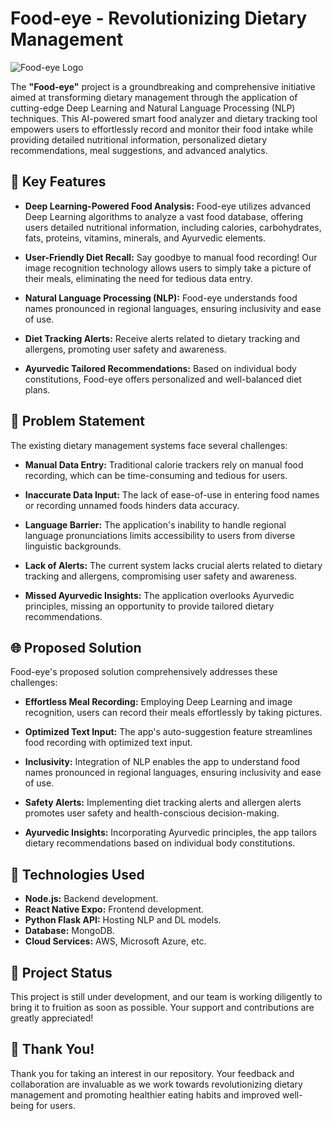 # Food-eye - Revolutionizing Dietary Management

![Food-eye Logo](https://drive.google.com/uc?export=view&id=1hvJj1UAiZKAI2iPhKo6tQp-jabylUi0R)


The **"Food-eye"** project is a groundbreaking and comprehensive initiative aimed at transforming dietary management through the application of cutting-edge Deep Learning and Natural Language Processing (NLP) techniques. This AI-powered smart food analyzer and dietary tracking tool empowers users to effortlessly record and monitor their food intake while providing detailed nutritional information, personalized dietary recommendations, meal suggestions, and advanced analytics.

## 🌟 Key Features

- **Deep Learning-Powered Food Analysis:** Food-eye utilizes advanced Deep Learning algorithms to analyze a vast food database, offering users detailed nutritional information, including calories, carbohydrates, fats, proteins, vitamins, minerals, and Ayurvedic elements.

- **User-Friendly Diet Recall:** Say goodbye to manual food recording! Our image recognition technology allows users to simply take a picture of their meals, eliminating the need for tedious data entry.

- **Natural Language Processing (NLP):** Food-eye understands food names pronounced in regional languages, ensuring inclusivity and ease of use.

- **Diet Tracking Alerts:** Receive alerts related to dietary tracking and allergens, promoting user safety and awareness.

- **Ayurvedic Tailored Recommendations:** Based on individual body constitutions, Food-eye offers personalized and well-balanced diet plans.

## 🚀 Problem Statement

The existing dietary management systems face several challenges:

- **Manual Data Entry:** Traditional calorie trackers rely on manual food recording, which can be time-consuming and tedious for users.

- **Inaccurate Data Input:** The lack of ease-of-use in entering food names or recording unnamed foods hinders data accuracy.

- **Language Barrier:** The application's inability to handle regional language pronunciations limits accessibility to users from diverse linguistic backgrounds.

- **Lack of Alerts:** The current system lacks crucial alerts related to dietary tracking and allergens, compromising user safety and awareness.

- **Missed Ayurvedic Insights:** The application overlooks Ayurvedic principles, missing an opportunity to provide tailored dietary recommendations.

## 🌐 Proposed Solution

Food-eye's proposed solution comprehensively addresses these challenges:

- **Effortless Meal Recording:** Employing Deep Learning and image recognition, users can record their meals effortlessly by taking pictures.

- **Optimized Text Input:** The app's auto-suggestion feature streamlines food recording with optimized text input.

- **Inclusivity:** Integration of NLP enables the app to understand food names pronounced in regional languages, ensuring inclusivity and ease of use.

- **Safety Alerts:** Implementing diet tracking alerts and allergen alerts promotes user safety and health-conscious decision-making.

- **Ayurvedic Insights:** Incorporating Ayurvedic principles, the app tailors dietary recommendations based on individual body constitutions.

## 🔧 Technologies Used

- **Node.js:** Backend development.
- **React Native Expo:** Frontend development.
- **Python Flask API:** Hosting NLP and DL models.
- **Database:** MongoDB.
- **Cloud Services:** AWS, Microsoft Azure, etc.

## 📆 Project Status

This project is still under development, and our team is working diligently to bring it to fruition as soon as possible. Your support and contributions are greatly appreciated!

## 👏 Thank You!

Thank you for taking an interest in our repository. Your feedback and collaboration are invaluable as we work towards revolutionizing dietary management and promoting healthier eating habits and improved well-being for users.

